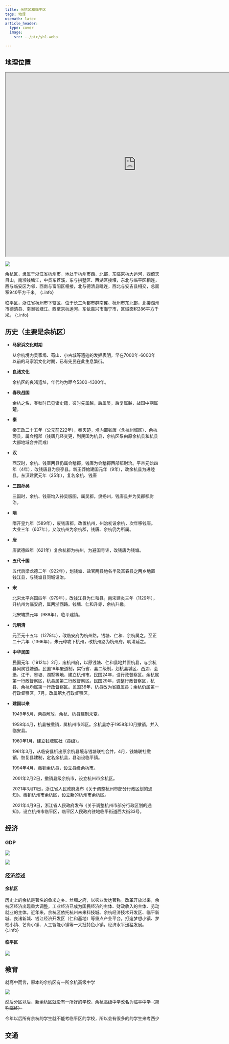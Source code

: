 ```yaml
---
title: 余杭区和临平区
tags: 地理
usemath: latex
article_header:
  type: cover
  image: 
    src: ../pic/yh1.webp

---
```


## 地理位置

<iframe width="850" height="600" src="https://map.baidu.com/search/%E4%BD%99%E6%9D%AD%E5%8C%BA/@13342476.378337469,3529104.575,11.49z?querytype=s&da_src=shareurl&wd=%E4%BD%99%E6%9D%AD%E5%8C%BA&c=179&src=0&pn=0&sug=0&l=12&b=(13346027.346571669,3507816.576714164;13429483.346571669,3563176.576714164)&from=webmap&biz_forward=%7B%22scaler%22:2,%22styles%22:%22pl%22%7D&device_ratio=2" >
</iframe>

![](https://panda-ghost.github.io/pic/yh2.jpg)

余杭区，隶属于浙江省杭州市，地处于杭州市西、北部，东临京杭大运河，西倚天目山，南濒钱塘江，中贯东苕溪，东与拱墅区、西湖区接壤，东北与临平区相连，西与临安区为邻，西南与富阳区相接，北与德清县毗连，西北与安吉县相交，总面积940平方千米。
{:.info}

临平区，浙江省杭州市下辖区，位于长三角都市群南翼、杭州市东北部，北接湖州市德清县、南濒钱塘江、西至京杭运河、东依嘉兴市海宁市，区域面积286平方千米。
{:.info}

## 历史（主要是余杭区）

+ **马家浜文化时期**
  
  从余杭境内吴家埠、荀山、小古城等遗迹的发掘表明，早在7000年-6000年以前的马家浜文化时期，已有先民在此生息繁衍。

+ **良渚文化**
  
  余杭区的良渚遗址，年代约为距今5300-4300年。

+ **春秋战国**
  
  余杭之名，春秋时已见诸史籍，彼时先属越，后属吴，后复属越，战国中期属楚。

+ **秦**
  
  秦王政二十五年（公元前222年），秦灭楚，境内置钱唐（含杭州城区）、余杭两县，属会稽郡（钱唐几经变更，到民国为杭县，余杭区系由原余杭县和杭县大部地域合并而成）

+ **汉**
  
  西汉时，余杭、钱唐两县仍属会稽郡，钱唐为会稽郡西部都尉治。平帝元始四年（4年），改钱唐县为泉亭县。新王莽始建国元年（9年），改余杭县为进睦县。东汉建武元年（25年），复名余杭、钱唐

+ **三国孙吴**
  
  三国时，余杭、钱唐均入孙吴版图，属吴郡，隶扬州，钱唐县并为吴郡都尉治。

+ **隋**
  
  隋开皇九年（589年），废钱唐郡，改置杭州，州治初设余杭，次年移钱唐。大业三年（607年），又改杭州为余杭郡，钱唐、余杭仍为所属。

+ **唐**
  
  唐武德四年（621年）复余杭郡为杭州，为避国号讳，改钱唐为钱塘。

+ **五代十国**
  
  五代后梁龙德二年（922年），划钱塘、盐官两县地各半及富春县之两乡地置钱江县，与钱塘县同城设治。

+ **宋**
  
  北宋太平兴国四年（979年），改钱江县为仁和县。南宋建炎三年（1129年），升杭州为临安府，属两浙西路。钱塘、仁和升赤，余杭升畿。
  
  北宋端拱元年（988年），临平建镇。

+ **元明清**
  
  元至元十五年（1278年），改临安府为杭州路，钱塘、仁和、余杭属之。至正二十六年（1366年），朱元璋攻下杭州，改杭州路为杭州府。明清延之。

+ **中华民国**
  
  民国元年（1912年）2月，废杭州府，以原钱塘、仁和县地并置杭县，与余杭县同属钱塘道。民国16年废道制，实行省、县二级制，划杭县城区、西湖、会堡、江干、皋塘、湖墅等地，建立杭州市。民国24年，设行政督察区。余杭属第一行政督察区，杭县属第二行政督察区。民国29年，调整行政督察区，杭县、余杭均属第一行政督察区。民国36年，杭县改为省直属县；余杭仍属第一行政督察区，7月，改属第九行政督察区。

+ **建国以来**
  
  1949年5月，两县解放，余杭、杭县建制未变。
  
  1958年4月，杭县被撤销，属杭州市郊区。余杭县亦于1958年10月撤销，并入临安县。
  
  1960年1月，建立钱塘联社（县级）。
  
  1961年3月，从临安县析出原余杭县境与钱塘联社合并，4月，钱塘联社撤销，恢复县建制，定名余杭县，县治设临平镇。
  
  1994年4月，撤销余杭县，设立县级余杭市。
  
  2001年2月2日，撤销县级余杭市，设立杭州市余杭区。
  
  2021年3月11日，浙江省人民政府发布《关于调整杭州市部分行政区划的通知》。撤销杭州市余杭区，设立新的杭州市余杭区。
  
  2021年4月9日，浙江省人民政府发布《关于调整杭州市部分行政区划的通知》，设立杭州市临平区，临平区人民政府驻地临平街道西大街33号。

## 经济

### GDP

![](https://panda-ghost.github.io/pic/yh4.png)

![](https://panda-ghost.github.io/pic/yh5.png)

### 经济综述

#### 余杭区

历史上的余杭是著名的鱼米之乡、丝绸之府，以农业发达著称。改革开放以来，余杭区经济出现重大调整，工业经济已成为国民经济的主体、财政收入的主体、劳动就业的主体。近年来，余杭区依托杭州未来科技城、余杭经济技术开发区、临平新城、良渚新城、钱江经济开发区（仁和基地）等重点产业平台，打造梦想小镇、梦栖小镇、艺尚小镇、人工智能小镇等一大批特色小镇，经济水平迅猛发展。
{:.info}

#### 临平区

![](https://panda-ghost.github.io/pic/yh3.jpg)

## 教育

就高中而言，原本的余杭区有一所余杭高级中学

![](C:\Users\seewo\AppData\Roaming\marktext\images\2023-12-12-20-57-57-image.png)

然后分区以后，新余杭区就没有一所好的学校，余杭高级中学改名为临平中学~~（简称临终）~~

今年以后所有余杭的学生就不能考临平区的学校，所以会有很多的的学生来考西少

## 交通
